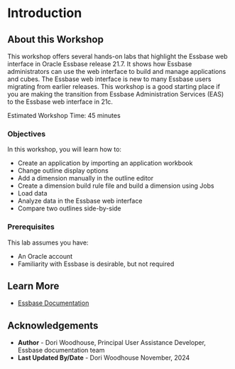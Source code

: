 # Introduction

## About this Workshop

This workshop offers several hands-on labs that highlight the Essbase web interface in Oracle Essbase release 21.7. It shows how Essbase administrators can use the web interface to build and manage applications and cubes. The Essbase web interface is new to many Essbase users migrating from earlier releases. This workshop is a good starting place if you are making the transition from Essbase Administration Services (EAS) to the Essbase web interface in 21c.

Estimated Workshop Time: 45 minutes

### Objectives

In this workshop, you will learn how to:

* Create an application by importing an application workbook
* Change outline display options
* Add a dimension manually in the outline editor
* Create a dimension build rule file and build a dimension using Jobs
* Load data
* Analyze data in the Essbase web interface
* Compare two outlines side-by-side

### Prerequisites

This lab assumes you have:

* An Oracle account
* Familiarity with Essbase is desirable, but not required

## Learn More

* [Essbase Documentation](https://docs.oracle.com/en/database/other-databases/essbase/21/books.html)

## Acknowledgements

* **Author** - Dori Woodhouse, Principal User Assistance Developer, Essbase documentation team
* **Last Updated By/Date** - Dori Woodhouse November, 2024
